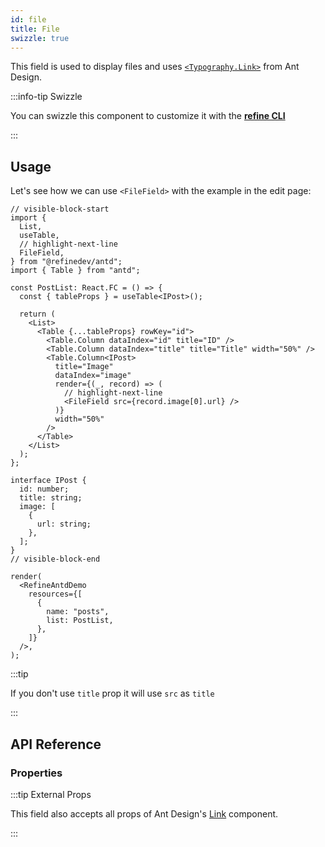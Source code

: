 ```yaml
---
id: file
title: File
swizzle: true
---
```


This field is used to display files and uses [`<Typography.Link>`](https://ant.design/components/typography) from Ant Design.

:::info-tip Swizzle

You can swizzle this component to customize it with the [**refine CLI**](/docs/packages/documentation/cli)

:::

## Usage

Let's see how we can use `<FileField>` with the example in the edit page:

```tsx live
// visible-block-start
import {
  List,
  useTable,
  // highlight-next-line
  FileField,
} from "@refinedev/antd";
import { Table } from "antd";

const PostList: React.FC = () => {
  const { tableProps } = useTable<IPost>();

  return (
    <List>
      <Table {...tableProps} rowKey="id">
        <Table.Column dataIndex="id" title="ID" />
        <Table.Column dataIndex="title" title="Title" width="50%" />
        <Table.Column<IPost>
          title="Image"
          dataIndex="image"
          render={(_, record) => (
            // highlight-next-line
            <FileField src={record.image[0].url} />
          )}
          width="50%"
        />
      </Table>
    </List>
  );
};

interface IPost {
  id: number;
  title: string;
  image: [
    {
      url: string;
    },
  ];
}
// visible-block-end

render(
  <RefineAntdDemo
    resources={[
      {
        name: "posts",
        list: PostList,
      },
    ]}
  />,
);
```

:::tip

If you don't use `title` prop it will use `src` as `title`

:::

## API Reference

### Properties

<PropsTable module="@refinedev/antd/FileField" />

:::tip External Props

This field also accepts all props of Ant Design's [Link](https://ant.design/components/typography/#How-to-use-Typography.Link-in-react-router) component.

:::
